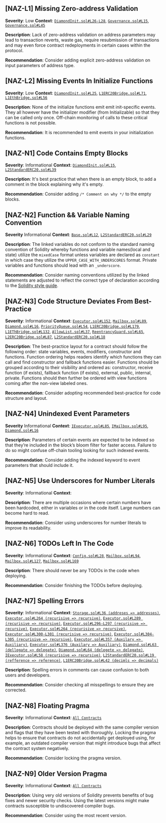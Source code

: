 ## [NAZ-L1] Missing Zero-address Validation
**Severity**: Low
**Context**: [`DiamondInit.sol#L26-L28`](https://github.com/code-423n4/2022-10-zksync/blob/main/ethereum/contracts/zksync/DiamondInit.sol#L26-L28), [`Governance.sol#L15`](https://github.com/code-423n4/2022-10-zksync/blob/main/ethereum/contracts/zksync/facets/Governance.sol#L15), [`Governance.sol#L45`](https://github.com/code-423n4/2022-10-zksync/blob/main/ethereum/contracts/zksync/facets/Governance.sol#L45)

**Description**:
Lack of zero-address validation on address parameters may lead to transaction reverts, waste gas, require resubmission of transactions and may even force contract redeployments in certain cases within the protocol.

**Recommendation**:
Consider adding explicit zero-address validation on input parameters of address type.


## [NAZ-L2] Missing Events In Initialize Functions
**Severity**: Low
**Context**: [`DiamondInit.sol#L25`](https://github.com/code-423n4/2022-10-zksync/blob/main/ethereum/contracts/zksync/DiamondInit.sol#L25), [`L1ERC20Bridge.sol#L71`](https://github.com/code-423n4/2022-10-zksync/blob/main/ethereum/contracts/bridge/L1ERC20Bridge.sol#L71), [`L1EthBridge.sol#L56`](https://github.com/code-423n4/2022-10-zksync/blob/main/ethereum/contracts/bridge/L1EthBridge.sol#L56)

**Description**:
None of the initialize functions emit emit init-specific events. They all however have the initializer modifier (from Initializable) so that they can be called only once. Off-chain monitoring of calls to these critical functions is not possible.

**Recommendation**:
It is recommended to emit events in your initialization functions.


## [NAZ-N1] Code Contains Empty Blocks
**Severity**: Informational
**Context**: [`DiamondInit.sol#L15`](https://github.com/code-423n4/2022-10-zksync/blob/main/ethereum/contracts/zksync/DiamondInit.sol#L15), [`L2StandardERC20.sol#L39`](https://github.com/code-423n4/2022-10-zksync/blob/main/zksync/contracts/bridge/L2StandardERC20.sol#L39)

**Description**:
It's best practice that when there is an empty block, to add a comment in the block explaining why it's empty.

**Recommendation**:
Consider adding `/* Comment on why */` to the empty blocks.


## [NAZ-N2] Function && Variable Naming Convention
**Severity** Informational
**Context**: [`Base.sol#L12`](https://github.com/code-423n4/2022-10-zksync/blob/main/ethereum/contracts/zksync/facets/Base.sol#L12), [`L2StandardERC20.sol#L29`](https://github.com/code-423n4/2022-10-zksync/blob/main/zksync/contracts/bridge/L2StandardERC20.sol#L29)

**Description**:
The linked variables do not conform to the standard naming convention of Solidity whereby functions and variable names(local and state) utilize the `mixedCase` format unless variables are declared as `constant` in which case they utilize the `UPPER_CASE_WITH_UNDERSCORES` format. Private variables and functions should lead with an `_underscore`.

**Recommendation**:
Consider naming conventions utilized by the linked statements are adjusted to reflect the correct type of declaration according to the [Solidity style guide](https://docs.soliditylang.org/en/latest/style-guide.html). 


## [NAZ-N3] Code Structure Deviates From Best-Practice
**Severity**: Informational
**Context**: [`Executor.sol#L152`](https://github.com/code-423n4/2022-10-zksync/blob/main/ethereum/contracts/zksync/facets/Executor.sol#L152), [`Mailbox.sol#L89`](https://github.com/code-423n4/2022-10-zksync/blob/main/ethereum/contracts/zksync/facets/Mailbox.sol#L89), [`Diamond.sol#L16`](https://github.com/code-423n4/2022-10-zksync/blob/main/ethereum/contracts/zksync/libraries/Diamond.sol#L16), [`PriorityQueue.sol#L54`](https://github.com/code-423n4/2022-10-zksync/blob/main/ethereum/contracts/zksync/libraries/PriorityQueue.sol#L54), [`L1ERC20Bridge.sol#L179`](https://github.com/code-423n4/2022-10-zksync/blob/main/ethereum/contracts/bridge/L1ERC20Bridge.sol#L179), [`L1EThBridge.sol#L132`](https://github.com/code-423n4/2022-10-zksync/blob/main/ethereum/contracts/bridge/L1EthBridge.sol#L132), [`AllowList.sol#L37`](https://github.com/code-423n4/2022-10-zksync/blob/main/ethereum/contracts/common/AllowList.sol#L37), [`ReentrancyGuard.sol#L65`](https://github.com/code-423n4/2022-10-zksync/blob/main/ethereum/contracts/common/ReentrancyGuard.sol#L65), [`L2ERC20Bridge.sol#L87`](https://github.com/code-423n4/2022-10-zksync/blob/main/zksync/contracts/bridge/L2ERC20Bridge.sol#L87), [`L2StandardERC20.sol#L18`](https://github.com/code-423n4/2022-10-zksync/blob/main/zksync/contracts/bridge/L2StandardERC20.sol#L18)

**Description**:
The best-practice layout for a contract should follow the following order: state variables, events, modifiers, constructor and functions. Function ordering helps readers identify which functions they can call and find constructor and fallback functions easier.  Functions should be grouped according to their visibility and ordered as: constructor, receive function (if exists), fallback function (if exists), external, public, internal, private. Functions should then further be ordered with view functions coming after the non-view labeled ones.

**Recommendation**:
Consider adopting recommended best-practice for code structure and layout.


## [NAZ-N4] Unindexed Event Parameters
**Severity** Informational
**Context**: [`IExecutor.sol#L85`](https://github.com/code-423n4/2022-10-zksync/blob/main/ethereum/contracts/zksync/interfaces/IExecutor.sol#L85), [`IMailbox.sol#L95`](https://github.com/code-423n4/2022-10-zksync/blob/main/ethereum/contracts/zksync/interfaces/IMailbox.sol#L95), [`Diamond.sol#L16`](https://github.com/code-423n4/2022-10-zksync/blob/main/ethereum/contracts/zksync/libraries/Diamond.sol#L16)

**Description**:
Parameters of certain events are expected to be indexed so that they’re included in the block’s bloom filter for faster access. Failure to do so might confuse off-chain tooling looking for such indexed events.

**Recommendation**:
Consider adding the indexed keyword to event parameters that should include it.


## [NAZ-N5] Use Underscores for Number Literals
**Severity**: Informational
**Context**: 

**Description**:
There are multiple occasions where certain numbers have been hardcoded, either in variables or in the code itself. Large numbers can become hard to read.

**Recommendation**:
Consider using underscores for number literals to improve its readability.


## [NAZ-N6] TODOs Left In The Code
**Severity**: Informational
**Context**: [`Config.sol#L28`](https://github.com/code-423n4/2022-10-zksync/blob/main/ethereum/contracts/zksync/Config.sol#L28), [`Mailbox.sol#L94`](https://github.com/code-423n4/2022-10-zksync/blob/main/ethereum/contracts/zksync/facets/Mailbox.sol#L94), [`Mailbox.sol#L127`](https://github.com/code-423n4/2022-10-zksync/blob/main/ethereum/contracts/zksync/facets/Mailbox.sol#L127), [`Mailbox.sol#L169`](https://github.com/code-423n4/2022-10-zksync/blob/main/ethereum/contracts/zksync/facets/Mailbox.sol#L169)

**Description**:
There should never be any TODOs in the code when deploying.

**Recommendation**:
Consider finishing the TODOs before deploying.


## [NAZ-N7] Spelling Errors
**Severity**: Informational
**Context**: [`Storage.sol#L36 (addreses => addresses)`](https://github.com/code-423n4/2022-10-zksync/blob/main/ethereum/contracts/zksync/Storage.sol#L36), [`Executor.sol#L264 (recurisive => recursive)`](https://github.com/code-423n4/2022-10-zksync/blob/main/ethereum/contracts/zksync/facets/Executor.sol#L264), [`Executor.sol#L289 (recurisive => recursive)`](https://github.com/code-423n4/2022-10-zksync/blob/main/ethereum/contracts/zksync/facets/Executor.sol#L289), [`Executor.sol#L296-L297 (recurisive => recursive)`](https://github.com/code-423n4/2022-10-zksync/blob/main/ethereum/contracts/zksync/facets/Executor.sol#L296-L297), [`Executor.sol#L264 (recurisive => recursive)`](https://github.com/code-423n4/2022-10-zksync/blob/main/ethereum/contracts/zksync/facets/Executor.sol#L264), [`Executor.sol#L300-L301 (recurisive => recursive)`](https://github.com/code-423n4/2022-10-zksync/blob/main/ethereum/contracts/zksync/facets/Executor.sol#L300-L301), [`Executor.sol#L304-L305 (recurisive => recursive)`](https://github.com/code-423n4/2022-10-zksync/blob/main/ethereum/contracts/zksync/facets/Executor.sol#L304-L305), [`Executor.sol#L357 (Auxilary => Auxiliary)`](https://github.com/code-423n4/2022-10-zksync/blob/main/ethereum/contracts/zksync/facets/Executor.sol#L357), [`Executor.sol#L376 (Auxilary => Auxiliary)`](https://github.com/code-423n4/2022-10-zksync/blob/main/ethereum/contracts/zksync/facets/Executor.sol#L376), [`Diamond.sol#L63 (dellegate => delegate)`](https://github.com/code-423n4/2022-10-zksync/blob/main/ethereum/contracts/zksync/libraries/Diamond.sol#L63), [`Diamond.sol#L64 (delegete => delegate)`](https://github.com/code-423n4/2022-10-zksync/blob/main/ethereum/contracts/zksync/libraries/Diamond.sol#L64), [`IExecutor.sol#L58 (recurisive => recursive)`](https://github.com/code-423n4/2022-10-zksync/blob/main/ethereum/contracts/zksync/interfaces/IExecutor.sol#L58), [`L2StandardERC20.sol#L19 (refference => reference)`](https://github.com/code-423n4/2022-10-zksync/blob/main/zksync/contracts/bridge/L2StandardERC20.sol#L19), [`L1ERC20Bridge.sol#L42 (decimls => decimals)`](https://github.com/code-423n4/2022-10-zksync/blob/main/ethereum/contracts/bridge/L1ERC20Bridge.sol#L42)

**Description**:
Spelling errors in comments can cause confusion to both users and developers.

**Recommendation**:
Consider checking all misspellings to ensure they are corrected.


## [NAZ-N8] Floating Pragma
**Severity**: Informational
**Context**: [`All Contracts`](https://github.com/code-423n4/2022-10-zksync)

**Description**:
Contracts should be deployed with the same compiler version and flags that they have been tested with thoroughly. Locking the pragma helps to ensure that contracts do not accidentally get deployed using, for example, an outdated compiler version that might introduce bugs that affect the contract system negatively.

**Recommendation**: 
Consider locking the pragma version.


## [NAZ-N9] Older Version Pragma
**Severity**: Informational
**Context**: [`All Contracts`](https://github.com/code-423n4/2022-10-zksync)

**Description**:
Using very old versions of Solidity prevents benefits of bug fixes and newer security checks. Using the latest versions might make contracts susceptible to undiscovered compiler bugs. 

**Recommendation**:
Consider using the most recent version.

